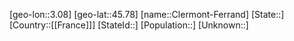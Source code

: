 ﻿---
location: [45.78,3.08]
type: City
tags:
- geo/City


SpocWebEntityId: 29624
isDeleted: false
confidential: public

---
[geo-lon::3.08]
[geo-lat::45.78]
[name::Clermont-Ferrand]
[State::]
[Country::[[France]]]
[StateId::]
[Population::]
[Unknown::]

